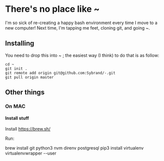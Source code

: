# There's no place like ~

I'm so sick of re-creating a happy bash environment every time I move to a new computer! Next time, I'm tapping me feet, cloning git, and going ~.

## Installing

You need to drop this into ~ ; the easiest way (I think) to do that is as follow:

    cd ~
    git init .
    git remote add origin git@github.com:Sybrand/-.git
    git pull origin master

## Other things

### On MAC

#### Install stuff

Install https://brew.sh/

Run:

   brew install git python3 nvm direnv postgresql
   pip3 install virtualenv virtualenvwrapper --user
